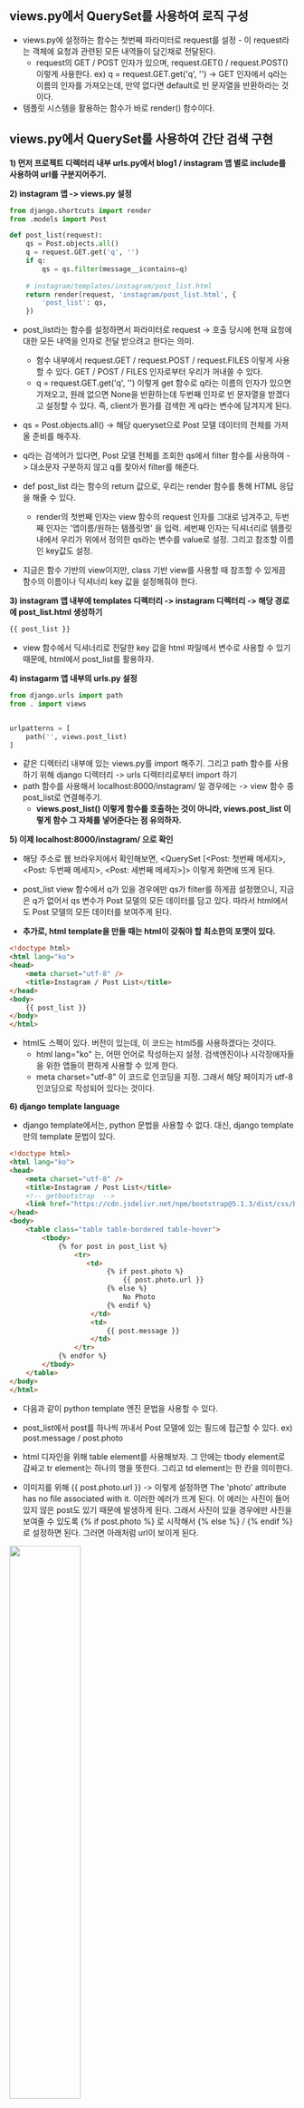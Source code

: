 ## views.py에서 QuerySet를 사용하여 로직 구성 
- views.py에 설정하는 함수는 첫번째 파라미터로 request를 설정 - 이 request라는 객체에 요청과 관련된 모든 내역들이 담긴채로 전달된다.
  - request의 GET / POST 인자가 있으며, request.GET() / request.POST() 이렇게 사용한다. ex) q = request.GET.get('q', '') -> GET 인자에서 q라는 이름의 인자를 가져오는데, 만약 없다면 default로 빈 문자열을 반환하라는 것이다.
- 템플릿 시스템을 활용하는 함수가 바로 render() 함수이다.


## views.py에서 QuerySet를 사용하여 간단 검색 구현
**1) 먼저 프로젝트 디렉터리 내부 urls.py에서 blog1 / instagram 앱 별로 include를 사용하여 url를 구분지어주기.**


**2) instagram 앱 -> views.py 설정**
```python
from django.shortcuts import render
from .models import Post

def post_list(request):
    qs = Post.objects.all()
    q = request.GET.get('q', '')
    if q:
        qs = qs.filter(message__icontains=q)
    
    # instagram/templates/instagram/post_list.html
    return render(request, 'instagram/post_list.html', {
        'post_list': qs,
    })    
```


- post_list라는 함수를 설정하면서 파라미터로 request -> 호출 당시에 현재 요청에 대한 모든 내역을 인자로 전달 받으려고 한다는 의미.
  - 함수 내부에서 request.GET / request.POST / request.FILES  이렇게 사용할 수 있다. GET / POST / FILES 인자로부터 우리가 꺼내쓸 수 있다.
  - q = request.GET.get('q', '') 이렇게 get 함수로 q라는 이름의 인자가 있으면 가져오고, 원래 없으면 None을 반환하는데 두번째 인자로 빈 문자열을 받겠다고 설정할 수 있다. 즉, client가 뭔가를 검색한 게 q라는 변수에 담겨지게 된다.

-  qs = Post.objects.all() -> 해당 queryset으로 Post 모델 데이터의 전체를 가져올 준비를 해주자.

- q라는 검색어가 있다면, Post 모델 전체를 조회한 qs에서 filter 함수를 사용하여 -> 대소문자 구분하지 않고 q를 찾아서 filter를 해준다.

- def post_list 라는 함수의 return 값으로, 우리는 render 함수를 통해 HTML 응답을 해줄 수 있다.
  - render의 첫번째 인자는 view 함수의 request 인자를 그대로 넘겨주고, 두번째 인자는 '앱이름/원하는 템플릿명' 을 입력. 세번째 인자는 딕셔너리로 템플릿 내에서 우리가 위에서 정의한 qs라는 변수를 value로 설정. 그리고 참조할 이름인 key값도 설정.

* 지금은 함수 기반의 view이지만, class 기반 view를 사용할 때 참조할 수 있게끔 함수의 이름이나 딕셔너리 key 값을 설정해줘야 한다.


**3) instagram 앱 내부에 templates 디렉터리 -> instagram 디렉터리 -> 해당 경로에 post_list.html 생성하기**
```python
{{ post_list }}
```

- view 함수에서 딕셔너리로 전달한 key 값을 html 파일에서 변수로 사용할 수 있기 때문에, html에서 post_list를 활용하자.


**4) instagarm 앱 내부의 urls.py 설정**
```python
from django.urls import path
from . import views


urlpatterns = [
    path('', views.post_list)
]
```

- 같은 디렉터리 내부에 있는 views.py를 import 해주기. 그리고 path 함수를 사용하기 위해 django 디렉터리 -> urls 디렉터리로부터 import 하기 
- path 함수를 사용해서 localhost:8000/instagram/ 일 경우에는 -> view 함수 중 post_list로 연결해주기.
  - **views.post_list() 이렇게 함수를 호출하는 것이 아니라, views.post_list 이렇게 함수 그 자체를 넣어준다는 점 유의하자.**


**5) 이제 localhost:8000/instagram/ 으로 확인**
- 해당 주소로 웹 브라우저에서 확인해보면, <QuerySet [<Post: 첫번째 메세지>, <Post: 두번째 메세지>, <Post: 세번째 메세지>]> 이렇게 화면에 뜨게 된다.
- post_list view 함수에서 q가 있을 경우에만 qs가 filter를 하게끔 설정했으니, 지금은 q가 없어서 qs 변수가 Post 모델의 모든 데이터를 담고 있다. 따라서 html에서도 Post 모델의 모든 데이터를 보여주게 된다.

- **추가로, html template을 만들 때는 html이 갖춰야 할 최소한의 포맷이 있다.**
```html
<!doctype html>
<html lang="ko">
<head>
    <meta charset="utf-8" />
    <title>Instagram / Post List</title>
</head>
<body>
    {{ post_list }}    
</body>
</html>
```

- html도 스펙이 있다. 버전이 있는데, <!doctype html> 이 코드는 html5를 사용하겠다는 것이다.
  - html lang="ko" 는, 어떤 언어로 작성하는지 설정. 검색엔진이나 시각장애자들을 위한 앱들이 편하게 사용할 수 있게 한다.
  - meta charset="utf-8" 이 코드로 인코딩을 지정. 그래서 해당 페이지가 utf-8 인코딩으로 작성되어 있다는 것이다.


**6) django template language**
- django template에서는, python 문법을 사용할 수 없다. 대신, django template만의 template 문법이 있다. 
```html
<!doctype html>
<html lang="ko">
<head>
    <meta charset="utf-8" />
    <title>Instagram / Post List</title>
    <!-- getbootstrap  -->
    <link href="https://cdn.jsdelivr.net/npm/bootstrap@5.1.3/dist/css/bootstrap.min.css" rel="stylesheet" integrity="sha384-1BmE4kWBq78iYhFldvKuhfTAU6auU8tT94WrHftjDbrCEXSU1oBoqyl2QvZ6jIW3" crossorigin="anonymous">
</head>
<body>
    <table class="table table-bordered table-hover">
        <tbody>
            {% for post in post_list %}
                <tr>
                   <td>
                        {% if post.photo %}
                            {{ post.photo.url }}
                        {% else %}
                            No Photo     
                        {% endif %}
                    </td>
                    <td>
                        {{ post.message }}
                    </td>
                </tr>
            {% endfor %}    
        </tbody>    
    </table>
</body>
</html>

```

- 다음과 같이 python template 엔진 문법을 사용할 수 있다.
- post_list에서 post를 하나씩 꺼내서 Post 모델에 있는 필드에 접근할 수 있다. ex) post.message / post.photo

- html 디자인을 위해 table element를 사용해보자. 그 안에는 tbody element로 감싸고 tr element는 하나의 행을 뜻한다. 그리고 td element는 한 칸을 의미한다.

- 이미지를 위해 {{ post.photo.url }} -> 이렇게 설정하면 The 'photo' attribute has no file associated with it. 이러한 에러가 뜨게 된다. 이 에러는 사진이 들어있지 않은 post도 있기 때문에 발생하게 된다. 그래서 사진이 있을 경우에만 사진을 보여줄 수 있도록 {% if post.photo %} 로 시작해서 {% else %} / {% endif %}로 설정하면 된다. 그러면 아래처럼 url이 보이게 된다.

<img src="https://user-images.githubusercontent.com/95380638/152721077-740257e2-5efc-424c-9de9-c9de27c2e307.png" width="50%" height="50%">


```html
<td>
    {% if post.photo %}
        <img src="{{ post.photo.url }}" style="width: 100px;" />
    {% else %}
        No Photo     
    {% endif %}
</td>
```

- 실제로 이미지를 보여주기 위해서는, img element를 사용하기.




**7) getBootstrap 사용해보기**
- https://getbootstrap.com/ 에 들어가서, CSS 관련 링크를 가져와서 html 파일 head element에 추가해보자. 그 상태에서 새로고침해도 스타일이 적용된 걸 볼 수 있다.
- 그리고 이제 table element에 class만 table table-bordered table-hover로 설정해줘도 스타일이 변한다.
